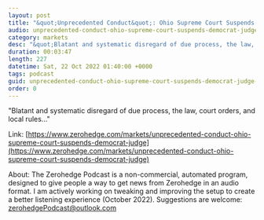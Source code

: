 ```yaml
---
layout: post
title: "&quot;Unprecedented Conduct&quot;: Ohio Supreme Court Suspends Democrat Judge"
audio: unprecedented-conduct-ohio-supreme-court-suspends-democrat-judge-0
category: markets
desc: "&quot;Blatant and systematic disregard of due process, the law, court orders, and local rules...&quot;"
duration: 00:03:47
length: 227
datetime: Sat, 22 Oct 2022 01:40:00 +0000
tags: podcast
guid: unprecedented-conduct-ohio-supreme-court-suspends-democrat-judge-0
order: 0
---
```

&quot;Blatant and systematic disregard of due process, the law, court orders, and local rules...&quot;

Link: [https://www.zerohedge.com/markets/unprecedented-conduct-ohio-supreme-court-suspends-democrat-judge](https://www.zerohedge.com/markets/unprecedented-conduct-ohio-supreme-court-suspends-democrat-judge)

About: The Zerohedge Podcast is a non-commercial, automated program, designed to give people a way to get news from Zerohedge in an audio format.  I am actively working on tweaking and improving the setup to create a better listening experience (October 2022).  Suggestions are welcome: [zerohedgePodcast@outlook.com](mailto:zerohedgePodcast@outlook.com)
